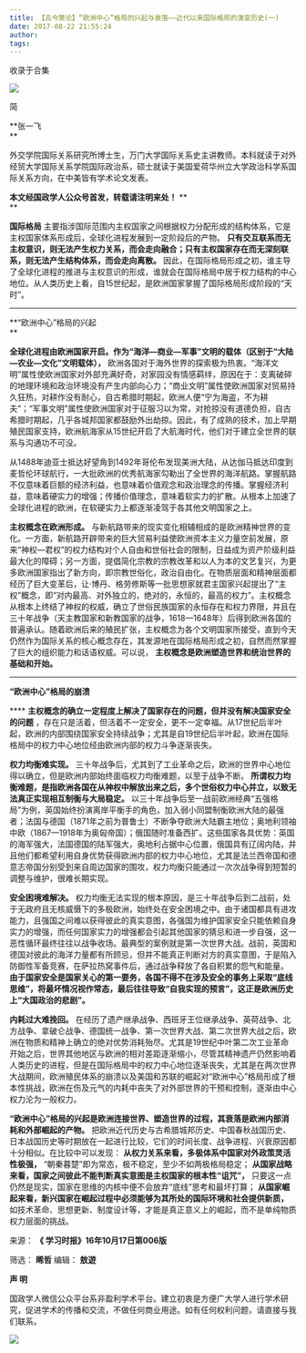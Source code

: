 ```yaml
---
title: 【古今策论】“欧洲中心”格局的兴起与衰落——近代以来国际格局的演变历史(一)
date: 2017-08-22 21:55:24
author: 
tags: 
---
```



收录于合集

![](/images/4050/2.gif)

简

 **张一飞  
**

外交学院国际关系研究所博士生，万门大学国际关系史主讲教师。本科就读于对外经贸大学国际关系学院国际政治系，硕士就读于美国爱荷华州立大学政治科学系国际关系方向，在中美皆有学术论文发表。

 **本文经国政学人公众号首发，转载请注明来处！** **  
**

 **国际格局** 主要指涉国际范围内主权国家之间根据权力分配形成的结构体系，它是主权国家体系形成后，全球化进程发展到一定阶段后的产物。
**只有交互联系而无主权意识，则无法产生权力关系，而会走向融合；只有主权国家存在而无深刻联系，则无法产生结构体系，而会走向离散。**
因此，在国际格局形成之初，谁主导了全球化进程的推进与主权意识的形成，谁就会在国际格局中居于权力结构的中心地位。从人类历史上看，自15世纪起，是欧洲国家掌握了国际格局形成阶段的“天时”。
****  

 **“欧洲中心”格局的兴起  
**

  

 **全球化进程由欧洲国家开启。作为“海洋—商业—军事”文明的载体（区别于“大陆—农业—文化”文明载体），**
欧洲各国对于海外世界的探索极为热衷。“海洋文明”属性使欧洲国家对外部充满好奇，对家园没有情感羁绊，原因在于：支离破碎的地理环境和政治环境没有产生内部向心力；“商业文明”属性使欧洲国家对贸易持久狂热，对耕作没有耐心，自古希腊时期起，欧洲人便“宁为海盗，不为耕夫”；“军事文明”属性使欧洲国家对于征服习以为常，对抢掠没有道德负担，自古希腊时期起，几乎各城邦国家都鼓励外出劫掠。因此，有了成熟的技术，加上早期殖民国家支持，欧洲航海家从15世纪开启了大航海时代，他们对于建立全世界的联系与沟通功不可没。

从1488年迪亚士抵达好望角到1492年哥伦布发现美洲大陆，从达伽马抵达印度到麦哲伦环球航行，一大批欧洲的优秀航海家勾勒出了全世界的海洋航路。掌握航路不仅意味着巨额的经济利益，也意味着价值观念和政治理念的传播。掌握经济利益，意味着硬实力的增强；传播价值理念，意味着软实力的扩散。从根本上加速了全球化进程的欧洲，在软硬实力上都逐渐凌驾于各其他文明国家之上。

 **主权概念在欧洲形成。**
与新航路带来的现实变化相辅相成的是欧洲精神世界的变化。一方面，新航路开辟带来的巨大贸易利益使欧洲资本主义力量空前发展，原来“神权—君权”的权力结构对个人自由和世俗社会的限制，日益成为资产阶级利益最大化的障碍；另一方面，提倡简化宗教的宗教改革和以人为本的文艺复兴，为更多欧洲国家指出了新方向，即宗教世俗化，政治自由化。在物质层面和精神层面都经历了巨大变革后，让·博丹、格劳修斯等一批思想家就君主国家兴起提出了“主权”概念，即“对内最高、对外独立的，绝对的，永恒的，最高的权力”。主权概念从根本上终结了神权的权威，确立了世俗民族国家的永恒存在和权力界限，并且在三十年战争（天主教国家和新教国家的战争，1618—1648年）后得到欧洲各国的普遍承认。随着欧洲后来的殖民扩张，主权概念为各个文明国家所接受，直到今天仍然作为国际关系的核心概念存在，其发源地在国际格局形成之初，自然而然掌握了巨大的组织能力和话语权威。可以说，
**主权概念是欧洲塑造世界和统治世界的基础和开始。**

 ****

 **“欧洲中心”格局的崩溃**

 **** **主权概念的确立一定程度上解决了国家存在的问题，但并没有解决国家安全的问题**
，存在只是活着，但活着不一定安全，更不一定幸福。从17世纪后半叶起，欧洲的内部围绕国家安全持续战争；尤其是自19世纪后半叶起，欧洲在国际格局中的权力中心地位经由欧洲内部的权力斗争逐渐丧失。

 **权力均衡难实现。** 三十年战争后，尤其到了工业革命之后，欧洲的世界中心地位得以确立，但是欧洲内部始终面临权力均衡难题，以至于战争不断。
**所谓权力均衡难题，是指欧洲各国在从神权中解放出来之后，多个世俗权力中心并立，以致无法真正实现相互制衡与大局稳定。**
以三十年战争后至一战前欧洲经典“五强格局”为例，英国始终扮演离岸平衡手的角色，加入弱小同盟制衡欧洲大陆的最强者；法国与德国（1871年之前为普鲁士）不断争夺欧洲大陆霸主地位；奥地利领袖中欧（1867—1918年为奥匈帝国）；俄国随时准备西扩。这些国家各具优势：英国的海军强大，法国德国的陆军强大，奥地利占据中心位置，俄国具有辽阔内陆，并且他们都希望利用自身优势获得欧洲内部的权力中心地位，尤其是法兰西帝国和德意志帝国分别受到来自周边国家的围攻，权力均衡只能通过一次次战争得到短暂的调整与维护，很难长期实现。

 **安全困境难解决。**
权力均衡无法实现的根本原因，是三十年战争后到二战前，处于无政府且无核威慑下的多极欧洲，始终处在安全困境之中。由于诸国都具有进攻能力，且强国之间难以获得彼此的真实意图，各强国为维护国家安全只能依赖自身实力的增强，而任何国家实力的增强都会引起其他国家的猜忌和进一步自强，这一恶性循环最终往往以战争收场。最典型的案例就是第一次世界大战。战前，英国和德国对彼此的海洋力量都有所顾忌，但并不能真正判断对方的真实意图，于是陷入防御性军备竞赛，在萨拉热窝事件后，通过战争释放了各自积累的怨气和能量。
**由于国家安全是国家关心的第一要务，各国不得不在涉及安全的事务上采取“底线思维”，将最坏情况视作常态，最后往往导致“自我实现的预言”，这正是欧洲历史上“大国政治的悲剧”。**

 **内耗过大难挽回。**
在经历了遗产继承战争、西班牙王位继承战争、英荷战争、北方战争、拿破仑战争、德国统一战争、第一次世界大战、第二次世界大战之后，欧洲在物质和精神上确立的绝对优势消耗殆尽。尤其是19世纪中叶第二次工业革命开始之后，世界其他地区与欧洲的相对差距逐渐缩小，尽管其精神遗产仍然影响着人类历史的进程，但是在国际格局中的权力中心地位逐渐丧失，尤其是在两次世界大战期间，欧洲殖民体系的崩溃以及美国和苏联的崛起对“欧洲中心”格局形成了根本性挑战，欧洲在伤及元气的内耗中丧失了对外部世界的干预和控制，逐渐由中心权力沦为一般权力。

 **“欧洲中心”格局的兴起是欧洲连接世界、塑造世界的过程，其衰落是欧洲内部消耗和外部崛起的产物。**
把欧洲近代历史与古希腊城邦历史、中国春秋战国历史、日本战国历史等时期放在一起进行比较，它们的时间长度、战争进程、兴衰原因都十分相似。在比较中可以发现：
**从权力关系来看，多极体系中国家对外政策灵活性极强，** “朝秦暮楚”即为常态，极不稳定，至少不如两极格局稳定；
**从国家战略来看，国家之间彼此不能判断真实意图是主权国家的根本性“诅咒”，** 只要这一点仍然是现实，国家在思维的内核中便不会放弃“底线”思考和最坏打算；
**从国家崛起来看，新兴国家在崛起过程中必须能够为其所处的国际环境和社会提供新质，**
如技术革命、思想更新、制度设计等，才能是真正意义上的崛起，而不是单纯物质权力层面的挑战。

来源： **《 学习时报》16年10月17日第006版**

筛选： **晞哲** 编辑： **敖遊**

 **声 明**

国政学人微信公众平台系非盈利学术平台。建立初衷是方便广大学人进行学术研究，促进学术的传播和交流，不做任何商业用途。如有任何权利问题，请直接与我们联系。

  

<img src='/images/4050/3.gif' width='auto' />

